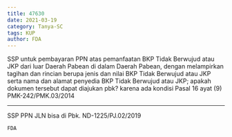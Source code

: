 ```yaml
---
title: 47630
date: 2021-03-19
category: Tanya-SC
tags: KUP
author: FDA
---
```


SSP untuk pembayaran PPN atas pemanfaatan BKP Tidak Berwujud atau JKP dari luar Daerah Pabean di dalam Daerah Pabean, dengan melampirkan tagihan dan rincian berupa jenis dan nilai BKP Tidak Berwujud atau JKP serta nama dan alamat penyedia BKP Tidak Berwujud atau JKP; apakah dokumen tersebut dapat diajukan pbk? karena ada kondisi Pasal 16 ayat (9) PMK-242/PMK.03/2014

---

SSP PPN JLN bisa di Pbk. ND-1225/PJ.02/2019

`FDA`

